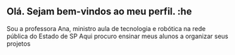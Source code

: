 ## Olá. Sejam bem-vindos ao meu perfil. :he

Sou a professora Ana, ministro aula de tecnologia e robótica na rede pública do Estado de SP
Aqui procuro ensinar meus alunos a organizar seus projetos
